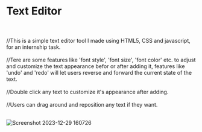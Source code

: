 # Text Editor


<br>
<br>
//This is a simple text editor tool I made using HTML5, CSS and javascript, for an internship task.
<br>
<br>
//Tere are some features like 'font style', 'font size', 'font color' etc. to adjust and customize the text appearance befor or after adding it, features like 'undo' and 'redo' will let users reverse and forward the current state of the text.
<br>
<br>
//Double click any text to customize it's appearance after adding.
<br>
<br>
//Users can drag around and reposition any text if they want.
<br>
<br>

![Screenshot 2023-12-29 160726](https://github.com/ArnabDas2001/simple_textEditor/assets/102038057/650838f0-807a-4235-b906-654f950964c7)
